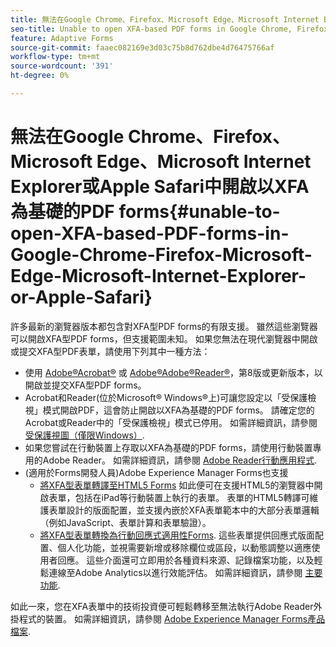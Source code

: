 ```yaml
---
title: 無法在Google Chrome、Firefox、Microsoft Edge、Microsoft Internet Explorer或Apple Safari中開啟以XFA為基礎的PDF forms
seo-title: Unable to open XFA-based PDF forms in Google Chrome, Firefox, Microsoft Edge, Microsoft Internet Explorer, or Apple Safari
feature: Adaptive Forms
source-git-commit: faaec082169e3d03c75b8d762dbe4d76475766af
workflow-type: tm+mt
source-wordcount: '391'
ht-degree: 0%

---
```



# 無法在Google Chrome、Firefox、Microsoft Edge、Microsoft Internet Explorer或Apple Safari中開啟以XFA為基礎的PDF forms{#unable-to-open-XFA-based-PDF-forms-in-Google-Chrome-Firefox-Microsoft-Edge-Microsoft-Internet-Explorer-or-Apple-Safari}

許多最新的瀏覽器版本都包含對XFA型PDF forms的有限支援。 雖然這些瀏覽器可以開啟XFA型PDF forms，但支援範圍未知。 如果您無法在現代瀏覽器中開啟或提交XFA型PDF表單，請使用下列其中一種方法：

* 使用 [Adobe®Acrobat®](https://www.adobe.com/acrobat.html) 或 [Adobe®Adobe®Reader®](https://get.adobe.com/reader/)，第8版或更新版本，以開啟並提交XFA型PDF forms。
* Acrobat和Reader(位於Microsoft® Windows®上)可讓您設定以「受保護檢視」模式開啟PDF，這會防止開啟以XFA為基礎的PDF forms。 請確定您的Acrobat或Reader中的「受保護檢視」模式已停用。 如需詳細資訊，請參閱 [受保護視圖（僅限Windows）](https://helpx.adobe.com/in/reader/using/protected-mode-windows.html).
* 如果您嘗試在行動裝置上存取以XFA為基礎的PDF forms，請使用行動裝置專用的Adobe Reader。 如需詳細資訊，請參閱 [Adobe Reader行動應用程式](https://www.adobe.com/in/acrobat/mobile/acrobat-reader.html).
* (適用於Forms開發人員)Adobe Experience Manager Forms也支援
   * [將XFA型表單轉譯至HTML5 Forms](https://experienceleague.adobe.com/docs/experience-manager-65/forms/html5-forms/introduction.html?#key-capabilities-of-html-forms-br) 如此便可在支援HTML5的瀏覽器中開啟表單，包括在iPad等行動裝置上執行的表單。 表單的HTML5轉譯可維護表單設計的版面配置，並支援內嵌於XFA表單範本中的大部分表單邏輯（例如JavaScript、表單計算和表單驗證）。
   * [將XFA型表單轉換為行動回應式適用性Forms](https://experienceleague.adobe.com/docs/experience-manager-65/forms/adaptive-forms-basic-authoring/creating-adaptive-form.html?#create-an-adaptive-form-based-on-an-xfa-form-template). 這些表單提供回應式版面配置、個人化功能，並視需要新增或移除欄位或區段，以動態調整以適應使用者回應。 這些介面還可立即用於各種資料來源、記錄檔案功能，以及輕鬆連線至Adobe Analytics以進行效能評估。 如需詳細資訊，請參閱 [主要功能](https://experienceleague.adobe.com/docs/experience-manager-cloud-service/content/forms/key-features.html).

如此一來，您在XFA表單中的技術投資便可輕鬆轉移至無法執行Adobe Reader外掛程式的裝置。 如需詳細資訊，請參閱 [Adobe Experience Manager Forms產品檔案](https://experienceleague.adobe.com/docs/experience-manager-cloud-service/content/forms/home.html).
